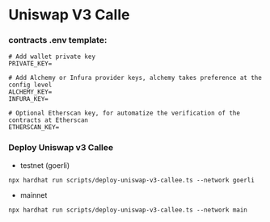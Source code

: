 # Uniswap V3 Calle

### contracts .env template:
```
# Add wallet private key
PRIVATE_KEY=

# Add Alchemy or Infura provider keys, alchemy takes preference at the config level
ALCHEMY_KEY=
INFURA_KEY=

# Optional Etherscan key, for automatize the verification of the contracts at Etherscan
ETHERSCAN_KEY=

```

### Deploy Uniswap v3 Callee
* testnet  (goerli)
```
npx hardhat run scripts/deploy-uniswap-v3-callee.ts --network goerli
``` 

* mainnet
```
npx hardhat run scripts/deploy-uniswap-v3-callee.ts --network main
``` 